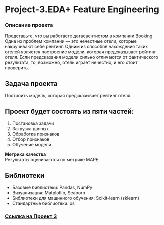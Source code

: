 # Project-3.EDA+ Feature Engineering

### Описание проекта    
Представьте, что вы работаете датасаентистом в компании Booking. Одна из проблем компании — это нечестные отели, которые накручивают себе рейтинг. Одним из способов нахождения таких отелей является построение модели, которая предсказывает рейтинг отеля. Если предсказания модели сильно отличаются от фактического результата, то, возможно, отель играет нечестно, и его стоит проверить.

## Задача проекта 
Построить модель, которая предсказывает рейтинг отеля.

## Проект будет состоять из пяти частей:

1. Постановка задачи
2. Загрузка данных
3. Обработка признаков
4. Отбор признаков
5. Обучение модели 

**Метрика качества**     
Результаты оцениваются по метрике MAPE.

## Библиотеки
* Базовые библиотеки: Pandas, NumPy
* Визуализация: Matplotlib, Seaborn
* Библиотеки для машинного обучения: Scikit-learn (sklearn)
* Стандартные библиотеки: os

### [Cсылка на Проект 3](https://github.com/Amina313/-3.-EDA/blob/main/project_3_eda.ipynb)
